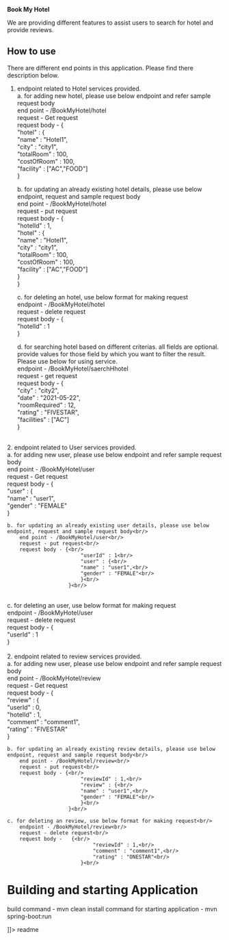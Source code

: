<snippet>
  <content><![CDATA[

# **Book My Hotel**
We are providing different features to assist users to search for hotel and provide reviews.
<br/>

## How to use 

There are different end points in this application. Please find there description below.
<br/>
1. endpoint related to Hotel services provided.<br/>
    a. for adding new hotel, please use below endpoint and refer sample request body<br/>
         end point - /BookMyHotel/hotel<br/>
         request - Get request<br/>
         request body - {<br/>
                            "hotel" : {<br/>
                            "name" : "Hotel1",<br/>
                            "city" : "city1",<br/>
                            "totalRoom" : 100,<br/>
                            "costOfRoom" : 100,<br/>
                            "facility" : ["AC","FOOD"] <br/>
                        }<br/>

    b. for updating an already existing hotel details, please use below endpoint, request and sample request body<br/>
        end point - /BookMyHotel/hotel<br/>
        request - put request<br/>
        request body - {<br/>
                            "hotelId" : 1,<br/>
                            "hotel" : { <br/>
                            "name" : "Hotel1",<br/>
                            "city" : "city1",<br/>
                            "totalRoom" : 100,<br/>
                            "costOfRoom" : 100,<br/>
                            "facility" : ["AC","FOOD"]<br/>
                            }<br/>
                        }<br/>

    c. for deleting an hotel, use below format for making request<br/>
        endpoint - /BookMyHotel/hotel<br/>
        request - delete request<br/>
        request body -   {<br/>
                                "hotelId" : 1<br/>
                            }<br/>

    d. for searching hotel based on different criterias. all fields are optional. provide values for those field by which you want to filter the result. Please use below for using service.<br/>
        endpoint - /BookMyHotel/saerchHhotel<br/>
        request - get request<br/>
        request body -  {<br/>
                                "city" : "city2",<br/>
                                "date" : "2021-05-22",<br/>
                                "roomRequired" : 12,<br/>
                                "rating" : "FIVESTAR",<br/>
                                "facilities" : ["AC"]<br/>
                            }<br/>
<br/>
2. endpoint related to User services provided.<br/>
    a. for adding new user, please use below endpoint and refer sample request body<br/>
        end point - /BookMyHotel/user<br/>
        request - Get request<br/>
        request body - {<br/>
                            "user" : {<br/>
                            "name" : "user1",<br/>
                            "gender" : "FEMALE"<br/>
                        }<br/>

    b. for updating an already existing user details, please use below endpoint, request and sample request body<br/>
        end point - /BookMyHotel/user<br/>
        request - put request<br/>
        request body - {<br/>
                            "userId" : 1<br/>
                            "user" : {<br/>
                            "name" : "user1",<br/>
                            "gender" : "FEMALE"<br/>
                            }<br/>
                        }<br/>
<br/>
    c. for deleting an user, use below format for making request<br/>
        endpoint - /BookMyHotel/user<br/>
        request - delete request<br/>
        request body -   {<br/>
                                "userId" : 1<br/>
                            }<br/>
<br/>
2. endpoint related to review services provided.<br/>
    a. for adding new user, please use below endpoint and refer sample request body<br/>
        end point - /BookMyHotel/review<br/>
        request - Get request<br/>
        request body - {<br/>
                            "review" : {<br/>
                              "userId" : 0,<br/>
                              "hotelId" : 1,<br/>
                              "comment" : "comment1",<br/>
                              "rating" : "FIVESTAR"<br/>
                        }<br/>

    b. for updating an already existing review details, please use below endpoint, request and sample request body<br/>
        end point - /BookMyHotel/review<br/>
        request - put request<br/>
        request body - {<br/>
                            "reviewId" : 1,<br/>
                            "review" : {<br/>
                            "name" : "user1",<br/>
                            "gender" : "FEMALE"<br/>
                            }<br/>
                        }<br/>

    c. for deleting an review, use below format for making request<br/>
        endpoint - /BookMyHotel/review<br/>
        request - delete request<br/>
        request body -   {<br/>
                                "reviewId" : 1,<br/>
                                "comment" : "comment1",<br/>
                                "rating" : "ONESTAR"<br/>
                            }<br/>

# Building and starting Application

build command - mvn clean install 
command for starting application - mvn spring-boot:run

]]></content>
  <tabTrigger>readme</tabTrigger>
</snippet>
